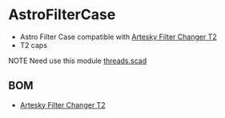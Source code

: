# AstroFilterCase
 
  * Astro Filter Case compatible with [Artesky Filter Changer T2](https://www.telescopi-artesky.it/it/193-slitte-portafiltri)
   * T2 caps
 
 NOTE
 Need use this module [threads.scad](https://dkprojects.net/openscad-threads/threads.scad)


## BOM
* [Artesky Filter Changer T2](https://www.astroshop.eu/filter-wheels-filter-sliders/artesky-filter-changer-t2/p,56987)
